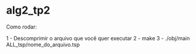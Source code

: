 # alg2_tp2

Como rodar:

1 - Descomprimir o arquivo que você quer executar
2 - make
3 - ./obj/main ALL_tsp/nome_do_arquivo.tsp
